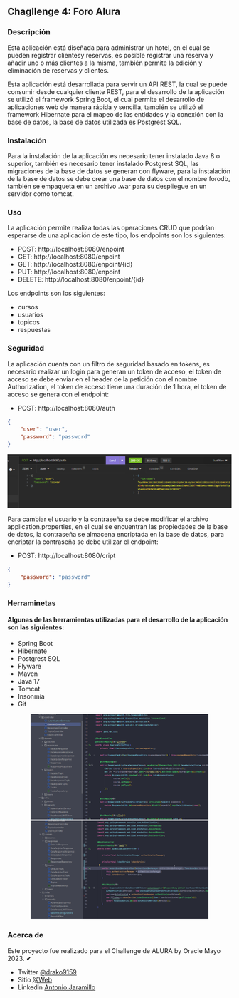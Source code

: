 ## Chagllenge 4: Foro Alura

### Descripción

Esta aplicación está diseñada para administrar un hotel, en el cual se pueden registrar clientesy reservas, es posible registrar una reserva y añadir uno o más clientes a la misma, también permite la edición y eliminación de reservas y clientes.

Esta aplicación está desarrollada para servir un API REST, la cual se puede consumir desde cualquier cliente REST, para el desarrollo de la aplicación se utilizó el framework Spring Boot, el cual permite el desarrollo de aplicaciones web de manera rápida y sencilla, también se utilizó el framework Hibernate para el mapeo de las entidades y la conexión con la base de datos, la base de datos utilizada es Postgrest SQL.

### Instalación

Para la instalación de la aplicación es necesario tener instalado Java 8 o superior, también es necesario tener instalado Postgrest SQL, las migraciones de la base de datos se generan con flyware, para la instalación de la base de datos se debe crear una base de datos con el nombre forodb, también se empaqueta en un archivo .war para su despliegue en un servidor como tomcat.

### Uso

La aplicación permite realiza todas las operaciones CRUD que podrían esperarse de una aplicación de este tipo, los endpoints son los siguientes:

- POST: http://localhost:8080/enpoint
- GET: http://localhost:8080/enpoint
- GET: http://localhost:8080/enpoint/{id}
- PUT: http://localhost:8080/enpoint
- DELETE: http://localhost:8080/enpoint/{id}

Los endpoints son los siguientes:

- cursos
- usuarios
- topicos
- respuestas

### Seguridad

La aplicación cuenta con un filtro de seguridad basado en tokens, es necesario realizar un login para generan un token de acceso, el token de acceso se debe enviar en el header de la petición con el nombre Authorization, el token de acceso tiene una duración de 1 hora, el token de acceso se genera con el endpoint:

- POST: http://localhost:8080/auth

```json
{
    "user": "user",
    "password": "password"
}
```
![insomnia](./readme/3.png)

Para cambiar el usuario y la contraseña se debe modificar el archivo application.properties, en el cual se encuentran las propiedades de la base de datos, la contraseña se almacena encriptada en la base de datos, para encriptar la contraseña se debe utilizar el endpoint:

- POST: http://localhost:8080/cript

```json
{
    "password": "password"
}
```

### Herraminetas

#### Algunas de las herramientas utilizadas para el desarrollo de la aplicación son las siguientes:

- Spring Boot
- Hibernate
- Postgrest SQL
- Flyware
- Maven
- Java 17
- Tomcat
- Insonmia
- Git

<div align="center">
<img src="./readme/2.png" alt="" width="400" height="auto" >
<img src="./readme/1.png" alt="" width="400" height="auto" >
</div>

  
### Acerca de

Este proyecto fue realizado para el Challenge de ALURA by Oracle Mayo 2023. ✔


- Twitter [@drako9159](https://twitter.com/Drako9159)
- Sitio [@Web](https://www.drako.icu)
- Linkedin [Antonio Jaramillo](https://www.linkedin.com/in/antonio-jaramillo-099a77250)
